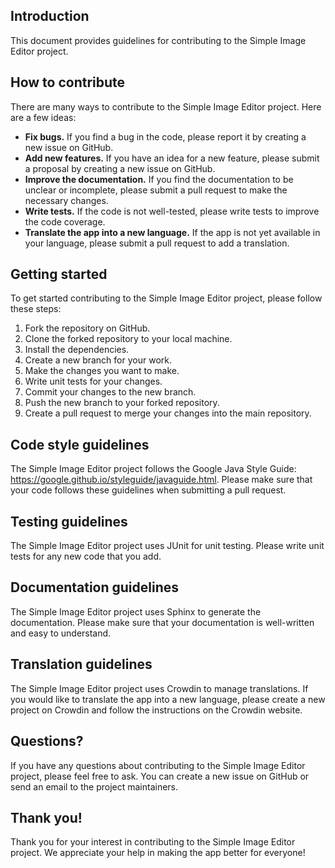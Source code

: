 
## Introduction

This document provides guidelines for contributing to the Simple Image Editor project.

## How to contribute

There are many ways to contribute to the Simple Image Editor project. Here are a few ideas:

* **Fix bugs.** If you find a bug in the code, please report it by creating a new issue on GitHub.
* **Add new features.** If you have an idea for a new feature, please submit a proposal by creating a new issue on GitHub.
* **Improve the documentation.** If you find the documentation to be unclear or incomplete, please submit a pull request to make the necessary changes.
* **Write tests.** If the code is not well-tested, please write tests to improve the code coverage.
* **Translate the app into a new language.** If the app is not yet available in your language, please submit a pull request to add a translation.

## Getting started

To get started contributing to the Simple Image Editor project, please follow these steps:

1. Fork the repository on GitHub.
2. Clone the forked repository to your local machine.
3. Install the dependencies.
4. Create a new branch for your work.
5. Make the changes you want to make.
6. Write unit tests for your changes.
7. Commit your changes to the new branch.
8. Push the new branch to your forked repository.
9. Create a pull request to merge your changes into the main repository.

## Code style guidelines

The Simple Image Editor project follows the Google Java Style Guide: https://google.github.io/styleguide/javaguide.html. Please make sure that your code follows these guidelines when submitting a pull request.

## Testing guidelines

The Simple Image Editor project uses JUnit for unit testing. Please write unit tests for any new code that you add.

## Documentation guidelines

The Simple Image Editor project uses Sphinx to generate the documentation. Please make sure that your documentation is well-written and easy to understand.

## Translation guidelines

The Simple Image Editor project uses Crowdin to manage translations. If you would like to translate the app into a new language, please create a new project on Crowdin and follow the instructions on the Crowdin website.

## Questions?

If you have any questions about contributing to the Simple Image Editor project, please feel free to ask. You can create a new issue on GitHub or send an email to the project maintainers.

## Thank you!

Thank you for your interest in contributing to the Simple Image Editor project. We appreciate your help in making the app better for everyone!
